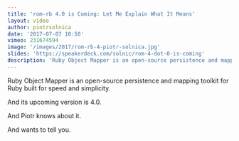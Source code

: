 ```yaml
---
title: 'rom-rb 4.0 is Coming: Let Me Explain What It Means'
layout: video
author: piotrsolnica
date: '2017-07-07 10:50'
vimeo: 231674594
image: '/images/2017/rom-rb-4-piotr-solnica.jpg'
slides: 'https://speakerdeck.com/solnic/rom-4-dot-0-is-coming'
description: 'Ruby Object Mapper is an open-source persistence and mapping toolkit for Ruby built for speed and simplicity.'
---
```


Ruby Object Mapper is an open-source persistence and mapping toolkit for Ruby built for speed and simplicity.

And its upcoming version is 4.0.

And Piotr knows about it.

And wants to tell you.
